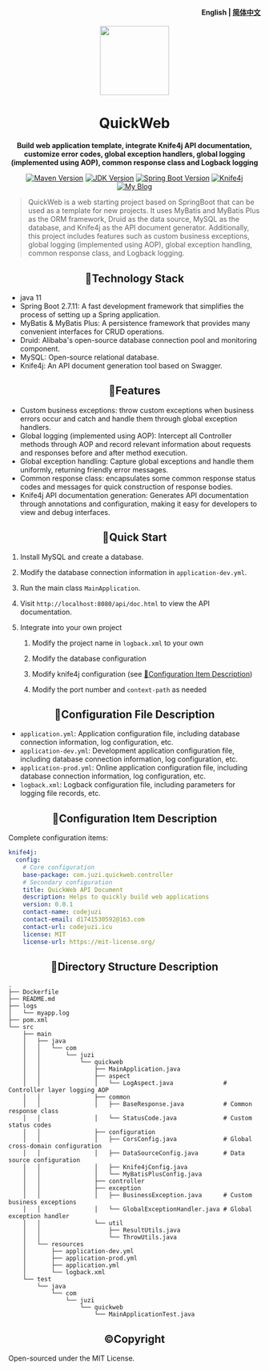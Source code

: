 <h4 align="right"><strong>English</strong> | <a href="./README_CN.md">
简体中文</a></h4>

<p align="center">
    <img src=http://figure.codejuzi.icu/img/quick.png width=138/>
</p>

<h1 align="center">QuickWeb</h1>
<p align="center"><strong>Build web application template, integrate Knife4j API documentation, customize error codes, global exception handlers, global logging (implemented using AOP), common response class and Logback logging</strong></p>

<p align="center">
  <a href="https://maven.apache.org/"><img src="https://img.shields.io/badge/Maven-3.8.3-blue.svg" alt="Maven Version"></a>
  <a href="https://www.oracle.com/java/technologies/javase-jdk11-downloads.html"><img src="https://img.shields.io/badge/JDK-11-orange.svg" alt="JDK Version"></a>
  <a href="https://spring.io/projects/spring-boot"><img src="https://img.shields.io/badge/Spring%20Boot-2.7.x-green.svg" alt="Spring Boot Version"></a>
  <a href="https://doc.xiaominfo.com/"><img alt="Knife4j" src="https://raster.shields.io/badge/Knife4j-3.0+-orange.svg"/></a>  
  <a href="https://codejuzi.icu/"><img src="https://img.shields.io/badge/Blog-codejuzi.icu-yellowgreen.svg" alt="My Blog"></a>
</p>


> QuickWeb is a web starting project based on SpringBoot that can be used as a template for new projects. It uses MyBatis and MyBatis Plus as the ORM framework, Druid as the data source, MySQL as the database, and Knife4j as the API document generator. Additionally, this project includes features such as custom business exceptions, global logging (implemented using AOP), global exception handling, common response class, and Logback logging.

<h2 align='center'>📌Technology Stack</h2>

- java 11
- Spring Boot 2.7.11: A fast development framework that simplifies the process of setting up a Spring application.
- MyBatis & MyBatis Plus: A persistence framework that provides many convenient interfaces for CRUD operations.
- Druid: Alibaba's open-source database connection pool and monitoring component.
- MySQL: Open-source relational database.
- Knife4j: An API document generation tool based on Swagger.

<h2 align='center'>💪Features</h2>

- Custom business exceptions: throw custom exceptions when business errors occur and catch and handle them through global exception handlers.
- Global logging (implemented using AOP): Intercept all Controller methods through AOP and record relevant information about requests and responses before and after method execution.
- Global exception handling: Capture global exceptions and handle them uniformly, returning friendly error messages.
- Common response class: encapsulates some common response status codes and messages for quick construction of response bodies.
- Knife4j API documentation generation: Generates API documentation through annotations and configuration, making it easy for developers to view and debug interfaces.

<h2 align='center'>🏁Quick Start</h2>

1. Install MySQL and create a database.

2. Modify the database connection information in `application-dev.yml`.

3. Run the main class `MainApplication`.

4. Visit `http://localhost:8080/api/doc.html` to view the API documentation.

5. Integrate into your own project

    1. Modify the project name in `logback.xml` to your own
    
    2. Modify the database configuration
    
    3. Modify knife4j configuration (see [🔧Configuration Item Description](#🔧configuration-item-description))
    
    4. Modify the port number and `context-path` as needed

<h2 align='center'>📖Configuration File Description</h2>

- `application.yml`: Application configuration file, including database connection information, log configuration, etc.
- `application-dev.yml`: Development application configuration file, including database connection information, log configuration, etc.
- `application-prod.yml`: Online application configuration file, including database connection information, log configuration, etc.
- `logback.xml`: Logback configuration file, including parameters for logging file records, etc.

<h2 align='center'>🔧Configuration Item Description</h2>

Complete configuration items:

```yaml
knife4j:
  config:
    # Core configuration
    base-package: com.juzi.quickweb.controller
    # Secondary configuration
    title: QuickWeb API Document
    description: Helps to quickly build web applications
    version: 0.0.1
    contact-name: codejuzi
    contact-email: d1741530592@163.com
    contact-url: codejuzi.icu
    license: MIT
    license-url: https://mit-license.org/
```

<h2 align='center'>🧾Directory Structure Description</h2>

```
.
├── Dockerfile
├── README.md
├── logs
│   └── myapp.log   
├── pom.xml
└── src
    ├── main
    │   ├── java
    │   │   └── com
    │   │       └── juzi
    │   │           └── quickweb
    │   │               ├── MainApplication.java
    │   │               ├── aspect
    │   │               │   └── LogAspect.java              # Controller layer logging AOP
    │   │               ├── common
    │   │               │   ├── BaseResponse.java           # Common response class
    │   │               │   └── StatusCode.java             # Custom status codes
    │   │               ├── configuration
    │   │               │   ├── CorsConfig.java             # Global cross-domain configuration
    │   │               │   ├── DataSourceConfig.java       # Data source configuration
    │   │               │   ├── Knife4jConfig.java
    │   │               │   └── MyBatisPlusConfig.java
    │   │               ├── controller
    │   │               ├── exception
    │   │               │   ├── BusinessException.java      # Custom business exceptions
    │   │               │   └── GlobalExceptionHandler.java # Global exception handler
    │   │               └── util
    │   │                   ├── ResultUtils.java
    │   │                   └── ThrowUtils.java
    │   └── resources
    │       ├── application-dev.yml
    │       ├── application-prod.yml
    │       ├── application.yml
    │       └── logback.xml
    └── test
        └── java
            └── com
                └── juzi
                    └── quickweb
                        └── MainApplicationTest.java
```

<h2 align='center'>©️Copyright</h2>

Open-sourced under the MIT License. 
